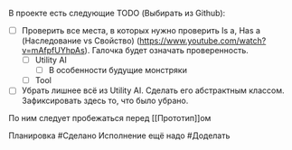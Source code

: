 В проекте есть следующие TODO (Выбирать из Github):

- [ ] Проверить все места, в которых нужно проверить Is a, Has a (Наследование vs Свойство) (https://www.youtube.com/watch?v=mAfpfUYhpAs). Галочка будет означать проверенность.
	- [ ] Utility AI
		- [ ] В особенности будущие монстряки
	- [ ] Tool
- [ ] Убрать лишнее всё из Utility AI. Сделать его абстрактным классом. Зафиксировать здесь то, что было убрано.

По ним следует пробежаться перед [[Прототип]]ом

Планировка #Сделано 
Исполнение ещё надо #Доделать 